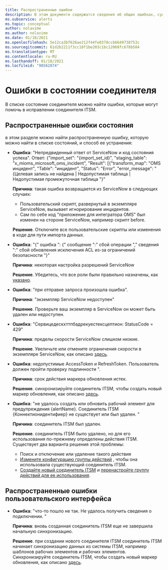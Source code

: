 ```yaml
---
title: Распространенные ошибки
description: В этом документе содержатся сведения об общих ошибках, существующих на панели мониторинга.
ms.subservice: alerts
ms.topic: conceptual
author: nolavime
ms.author: nolavime
ms.date: 01/18/2021
ms.openlocfilehash: 5e12ca3bf626ae212f44fe0378ccb6649738753c
ms.sourcegitcommit: 61d2b2211f3cc18f1be203c1bc12068fc678b584
ms.translationtype: MT
ms.contentlocale: ru-RU
ms.lasthandoff: 01/18/2021
ms.locfileid: "98562874"
---
```

# <a name="errors-in-the-connector-status"></a>Ошибки в состоянии соединителя

В списке состояние соединителя можно найти ошибки, которые могут помочь в исправлении соединителя ITSM.

## <a name="status-common-errors"></a>Распространенные ошибки состояния

в этом разделе можно найти распространенную ошибку, которую можно найти в списке состояний, и способ ее устранения:

*  **Ошибка**: "Непредвиденный ответ от ServiceNow и код состояния успеха". Ответ: {"import_set": "{import_set_id}", "staging_table": "x_mioms_microsoft_oms_incident", "Result": [{"transform_map": "OMS инцидент", "Table": "инцидент", "Status": "Error", "error_message": "{Целевая запись не найдена | Недопустимая таблица | Недопустимая промежуточная таблица "}"

    **Причина**: такая ошибка возвращается из ServiceNow в следующих случаях:
    * Пользовательский скрипт, развернутый в экземпляре ServiceNow, вызывает игнорирование инцидентов.
    * Сам по себе код "приложение для интегратора OMS" был изменен на стороне ServiceNow, например скрипт before.

    **Решение**. Отключите все пользовательские скрипты или изменения в коде для пути импорта данных.

* **Ошибка**: "{" ошибка ": {" сообщение ":" сбой операции "," сведения ":" сбой обновления исключения ACL из-за ограничений безопасности "}"

    **Причина**: некоторая настройка разрешений ServiceNow

    **Решение**. Убедитесь, что все роли были правильно назначены, как [указано](itsmc-connections-servicenow.md#install-the-user-app-and-create-the-user-role).

* **Ошибка**: "при отправке запроса произошла ошибка".

    **Причина**: "экземпляр ServiceNow недоступен"

    **Решение**. Проверьте ваш экземпляр в ServiceNow он может быть удален или недоступен.

* **Ошибка**: "Сервицедескхттпбадрекуестексцептион: StatusCode = 429"

    **Причина**: пределы скорости ServiceNow слишком низкие.

    **Решение**. Увеличьте или отмените ограничения скорости в экземпляре ServiceNow, как описано [здесь](https://docs.servicenow.com/bundle/london-application-development/page/integrate/inbound-rest/task/investigate-rate-limit-violations.html).

* **Ошибка**: недопустимые AccessToken и RefreshToken. Пользователь должен пройти проверку подлинности ".

    **Причина**: срок действия маркера обновления истек.

    **Решение**. синхронизируйте соединитель ITSM, чтобы создать новый маркер обновления, как описано [здесь](./itsmc-resync-servicenow.md).

* **Ошибка**: "не удалось создать или обновить рабочий элемент для предупреждения {alertName}. Соединитель ITSM {Коннектионидентифиер} не существует или был удален. "

    **Причина**: соединитель ITSM был удален.

    **Решение**. соединитель ITSM было удалено, но для его использования по-прежнему определены действия ITSM. Существует два варианта решения этой проблемы:
  * Поиск и отключение или удаление такого действия
  * [Измените конфигурацию группы действий](./itsmc-definition.md#create-itsm-work-items-from-azure-alerts) , чтобы она использовала существующий соединитель ITSM.
  * [Создайте новый соединитель ITSM](./itsmc-definition.md#create-an-itsm-connection) и [перенастройте группу действий для ее использования](itsmc-definition.md#create-itsm-work-items-from-azure-alerts).

## <a name="ui-common-errors"></a>Распространенные ошибки пользовательского интерфейса

* **Ошибка**: "что-то пошло не так. Не удалось получить сведения о подключении. "

    **Причина**: вновь созданная соединитель ITSM еще не завершила начальную синхронизацию.

    **Решение**. при создании нового соединителя ITSM соединитель ITSM начинает синхронизацию данных из системы ITSM, например шаблонов рабочих элементов и рабочих элементов. Синхронизируйте соединитель ITSM, чтобы создать новый маркер обновления, как описано [здесь](./itsmc-resync-servicenow.md).
